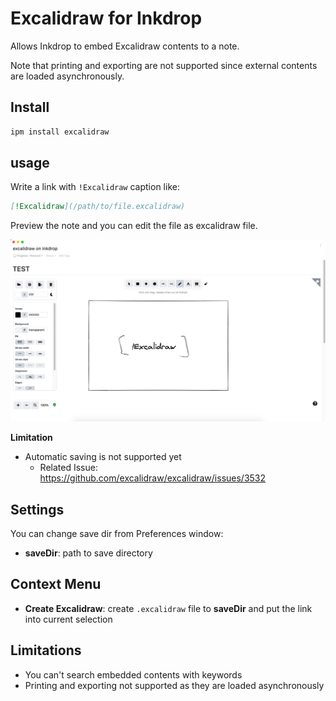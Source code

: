 # Excalidraw for Inkdrop

Allows Inkdrop to embed Excalidraw contents to a note.

Note that printing and exporting are not supported since external contents are loaded asynchronously.

## Install

```sh
ipm install excalidraw
```

## usage

Write a link with `!Excalidraw` caption like:

```markdown
[!Excalidraw](/path/to/file.excalidraw)
```

Preview the note and you can edit the file as excalidraw file.

![Preview](https://raw.githubusercontent.com/azu/inkdrop-excalidraw/master//img.png)

**Limitation**

- Automatic saving is not supported yet
    - Related Issue: <https://github.com/excalidraw/excalidraw/issues/3532>

## Settings

You can change save dir from Preferences window:

- **saveDir**: path to save directory

## Context Menu

- **Create Excalidraw**: create `.excalidraw` file to **saveDir** and put the link into current selection

## Limitations

- You can't search embedded contents with keywords
- Printing and exporting not supported as they are loaded asynchronously
